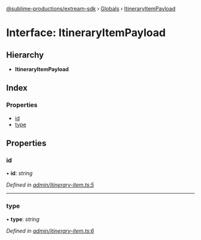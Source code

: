 [@sublime-productions/extream-sdk](../README.md) › [Globals](../globals.md) › [ItineraryItemPayload](itineraryitempayload.md)

# Interface: ItineraryItemPayload

## Hierarchy

* **ItineraryItemPayload**

## Index

### Properties

* [id](itineraryitempayload.md#id)
* [type](itineraryitempayload.md#type)

## Properties

###  id

• **id**: *string*

*Defined in [admin/itinerary-item.ts:5](https://github.com/Extream-SaaS/ex-sdk/blob/ed34b16/src/admin/itinerary-item.ts#L5)*

___

###  type

• **type**: *string*

*Defined in [admin/itinerary-item.ts:6](https://github.com/Extream-SaaS/ex-sdk/blob/ed34b16/src/admin/itinerary-item.ts#L6)*
